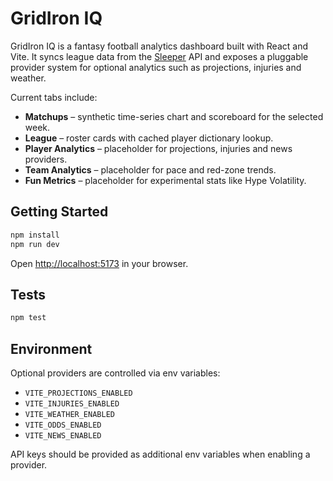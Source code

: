 # GridIron IQ

GridIron IQ is a fantasy football analytics dashboard built with React and Vite.
It syncs league data from the [Sleeper](https://api.sleeper.app) API and exposes a
pluggable provider system for optional analytics such as projections, injuries and weather.

Current tabs include:

- **Matchups** – synthetic time-series chart and scoreboard for the selected week.
- **League** – roster cards with cached player dictionary lookup.
- **Player Analytics** – placeholder for projections, injuries and news providers.
- **Team Analytics** – placeholder for pace and red-zone trends.
- **Fun Metrics** – placeholder for experimental stats like Hype Volatility.

## Getting Started

```bash
npm install
npm run dev
```

Open <http://localhost:5173> in your browser.

## Tests

```bash
npm test
```

## Environment

Optional providers are controlled via env variables:

- `VITE_PROJECTIONS_ENABLED`
- `VITE_INJURIES_ENABLED`
- `VITE_WEATHER_ENABLED`
- `VITE_ODDS_ENABLED`
- `VITE_NEWS_ENABLED`

API keys should be provided as additional env variables when enabling a provider.
